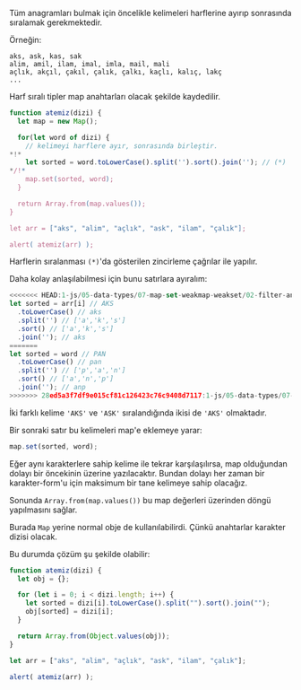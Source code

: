Tüm anagramları bulmak için öncelikle kelimeleri harflerine ayırıp sonrasında sıralamak gerekmektedir.

Örneğin:

```
aks, ask, kas, sak
alim, amil, ilam, imal, imla, mail, mali 
açlık, akçıl, çakıl, çalık, çalkı, kaçlı, kalıç, lakç
...
```
Harf sıralı tipler map anahtarları olacak şekilde kaydedilir.

```js run
function atemiz(dizi) {
  let map = new Map();

  for(let word of dizi) {
    // kelimeyi harflere ayır, sonrasında birleştir.
*!*
    let sorted = word.toLowerCase().split('').sort().join(''); // (*)
*/!*
    map.set(sorted, word);
  }

  return Array.from(map.values());
}

let arr = ["aks", "alim", "açlık", "ask", "ilam", "çalık"];

alert( atemiz(arr) );
```

Harflerin sıralanması `(*)`'da gösterilen zincirleme çağrılar ile yapılır.

Daha kolay anlaşılabilmesi için bunu satırlara ayıralım:

```js
<<<<<<< HEAD:1-js/05-data-types/07-map-set-weakmap-weakset/02-filter-anagrams/solution.md
let sorted = arr[i] // AKS
  .toLowerCase() // aks
  .split('') // ['a','k','s']
  .sort() // ['a','k','s']
  .join(''); // aks
=======
let sorted = word // PAN
  .toLowerCase() // pan
  .split('') // ['p','a','n']
  .sort() // ['a','n','p']
  .join(''); // anp
>>>>>>> 28ed5a3f7df9e015cf81c126423c76c9408d7117:1-js/05-data-types/07-map-set/02-filter-anagrams/solution.md
```
İki farklı kelime `'AKS'` ve `'ASK'` sıralandığında ikisi de `'AKS'` olmaktadır.

Bir sonraki satır bu kelimeleri map'e eklemeye yarar:

```js
map.set(sorted, word);
```
Eğer aynı karakterlere sahip kelime ile tekrar karşılaşılırsa, map olduğundan dolayı bir öncekinin üzerine yazılacaktır. Bundan dolayı her zaman bir karakter-form'u için maksimum bir tane kelimeye sahip olacağız.

Sonunda `Array.from(map.values())` bu map değerleri üzerinden döngü yapılmasını sağlar.

Burada `Map` yerine normal obje de kullanılabilirdi. Çünkü anahtarlar karakter dizisi olacak.

Bu durumda çözüm şu şekilde olabilir:

```js run
function atemiz(dizi) {
  let obj = {};

  for (let i = 0; i < dizi.length; i++) {
    let sorted = dizi[i].toLowerCase().split("").sort().join("");
    obj[sorted] = dizi[i];
  }

  return Array.from(Object.values(obj));
}

let arr = ["aks", "alim", "açlık", "ask", "ilam", "çalık"];

alert( atemiz(arr) );
```
